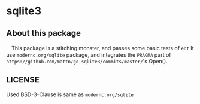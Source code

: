 # sqlite3

## About this package

　This package is a stitching monster, and passes some basic tests of `ent`
  It use `modernc.org/sqlite` package, and integrates the `PRAGMA` part of `https://github.com/mattn/go-sqlite3/commits/master/`'s Open().

## LICENSE

  Used BSD-3-Clause is same as `modernc.org/sqlite`

